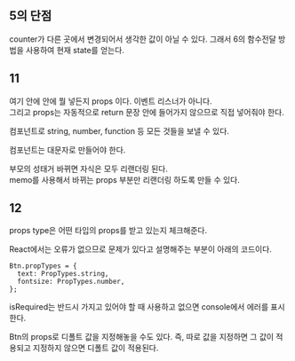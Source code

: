 ## 5의 단점

counter가 다른 곳에서 변경되어서 생각한 값이 아닐 수 있다. 그래서 6의 함수전달 방법을 사용하여 현재 state를 얻는다.

## 11

<Btn onClick={changeValue} />

여기 안에 <Btn> 안에 뭘 넣든지 props 이다. 이벤트 리스너가 아니다. <br>
그리고 props는 자동적으로 return 문장 안에 들어가지 않으므로 직접 넣어줘야 한다.

컴포넌트로 string, number, function 등 모든 것들을 보낼 수 있다.

컴포넌트는 대문자로 만들어야 한다.

부모의 성태거 바뀌면 자식은 모두 리랜더링 된다. <br>
memo를 사용해서 바뀌는 props 부분만 리랜더링 하도록 만들 수 있다.

## 12

props type은 어떤 타입의 props를 받고 있는지 체크해준다.

React에서는 오류가 없으므로 문제가 있다고 설명해주는 부분이 아래의 코드이다.

    Btn.propTypes = {
      text: PropTypes.string,
      fontsize: PropTypes.number,
    };

isRequired는 반드시 가지고 있어야 할 때 사용하고 없으면 console에서 에러를 표시한다.

Btn의 props로 디폴트 값을 지정해놓을 수도 있다. 즉, 따로 값을 지정하면 그 값이 적용되고 지정하지 않으면 디폴트 값이 적용된다.
